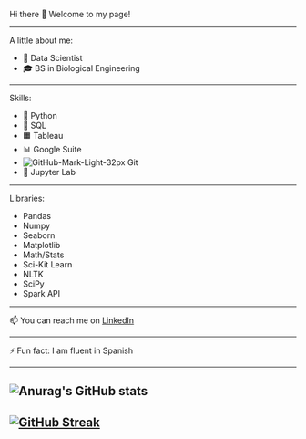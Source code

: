 Hi there 👋 
Welcome to my page!

---
A little about me:
- 🌱  Data Scientist
- 🎓  BS in Biological Engineering
---
Skills:
- 🐍  Python 
- 🎈  SQL
- 🟧  Tableau
- 📊  Google Suite
- ![GitHub-Mark-Light-32px](https://user-images.githubusercontent.com/85951186/132585794-0924cb96-c727-4eaf-841b-632c3c5b5657.png) Git
- 📒  Jupyter Lab
---
Libraries:
- Pandas
- Numpy
- Seaborn
- Matplotlib
- Math/Stats
- Sci-Kit Learn
- NLTK
- SciPy
- Spark API
---

📫  You can reach me on [LinkedIn](https://www.linkedin.com/in/adamcodytalbot/)

---

⚡  Fun fact: I am fluent in Spanish

---
![Anurag's GitHub stats](https://github-readme-stats.vercel.app/api?username=adam-talbot&show_icons=true&theme=dark&hide=stars,prs,issues)
---
[![GitHub Streak](https://github-readme-streak-stats.herokuapp.com/?user=adam-talbot&theme=dark)](https://git.io/streak-stats)
--
